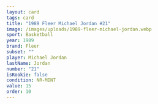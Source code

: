 ```yaml
---
layout: card
tags: card
title: "1989 Fleer Michael Jordan #21"
image: /images/uploads/1989-fleer-michael-jordan.webp
sport: Basketball
year: 1989
brand: Fleer
subset: ""
player: Michael Jordan
lastName: Jordan
number: "21"
isRookie: false
condition: NR-MINT
value: 15
order: 10
---
```

